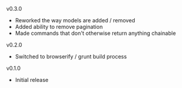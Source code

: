 v0.3.0

* Reworked the way models are added / removed
* Added ability to remove pagination
* Made commands that don't otherwise return anything chainable

v0.2.0

* Switched to browserify / grunt build process

v0.1.0

* Initial release
